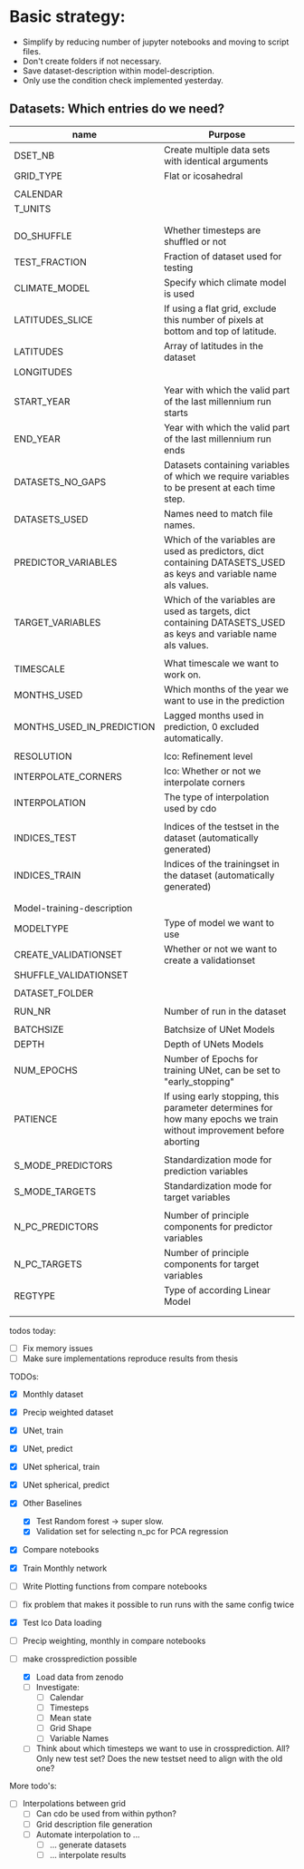 # Basic strategy:
- Simplify by reducing number of jupyter notebooks and moving to script files.
- Don't create folders if not necessary.
- Save dataset-description within model-description.
- Only use the condition check implemented yesterday.

## Datasets: Which entries do we need?

| name                       | Purpose                                                                                                             |
|----------------------------|---------------------------------------------------------------------------------------------------------------------|
| DSET_NB                    | Create multiple data sets with identical arguments                                                                  |
| GRID_TYPE                  | Flat or icosahedral                                                                                                 |
|                            |                                                                                                                     |
| CALENDAR                   |                                                                                                                     |
| T_UNITS                    |                                                                                                                     |
|                            |                                                                                                                     |
|                            |                                                                                                                     |
| DO_SHUFFLE                 | Whether timesteps are shuffled or not                                                                               |
| TEST_FRACTION              | Fraction of dataset used for testing                                                                                |
| CLIMATE_MODEL              | Specify which climate model is used                                                                                 |
| LATITUDES_SLICE            | If using a flat grid,  exclude this number of pixels at bottom and top of latitude.                                 |
| LATITUDES                  | Array of latitudes in the dataset                                                                                   |
| LONGITUDES                 |                                                                                                                     |
|                            |                                                                                                                     |
| START_YEAR                 | Year with which the valid part of the last millennium run starts                                                    |
| END_YEAR                   | Year with which the valid part of the last millennium run ends                                                      |
| DATASETS_NO_GAPS           | Datasets containing variables of which we require variables to be present at each time step.                        |
| DATASETS_USED              | Names need to match file names.                                                                                     |
| PREDICTOR_VARIABLES        | Which of the variables are used as predictors, dict containing DATASETS_USED as keys and variable name als values.  |
| TARGET_VARIABLES           | Which of the variables are used as targets, dict containing DATASETS_USED as keys and variable name als values.     |
|                            |                                                                                                                     |
| TIMESCALE                  | What timescale we want to work on.                                                                                  |
| MONTHS_USED                | Which months of the year we want to use in the prediction                                                           |
| MONTHS_USED_IN_PREDICTION  | Lagged months used in prediction, 0 excluded automatically.                                                         |
|                            |                                                                                                                     |
| RESOLUTION                 | Ico: Refinement level                                                                                               |
| INTERPOLATE_CORNERS        | Ico: Whether or not we interpolate corners                                                                          |
| INTERPOLATION              | The type of interpolation used by cdo                                                                               |
|                            |                                                                                                                     |
| INDICES_TEST               | Indices of the testset in the dataset (automatically generated)                                                     |
| INDICES_TRAIN              | Indices of the trainingset in the dataset (automatically generated)                                                 |
|                            |                                                                                                                     |
|                            |                                                                                                                     |
| Model-training-description |                                                                                                                     |
| MODELTYPE                  | Type of model we want to use                                                                                        |
| CREATE_VALIDATIONSET       | Whether or not we want to create a validationset                                                                    |
| SHUFFLE_VALIDATIONSET      |                                                                                                                     |
|                            |                                                                                                                     |
| DATASET_FOLDER             |                                                                                                                     |
|                            |                                                                                                                     |
| RUN_NR                     | Number of run in the dataset                                                                                        |
|                            |                                                                                                                     |
| BATCHSIZE                  | Batchsize of UNet Models                                                                                            |
| DEPTH                      | Depth of UNets Models                                                                                               |
| NUM_EPOCHS                 | Number of Epochs for training UNet, can be set to "early_stopping"                                                  |
| PATIENCE                   | If using early stopping, this parameter determines for how many epochs we train without improvement before aborting |
|                            |                                                                                                                     |
| S_MODE_PREDICTORS          | Standardization mode for prediction variables                                                                       |
| S_MODE_TARGETS             | Standardization mode for target variables                                                                           |
|                            |                                                                                                                     |
| N_PC_PREDICTORS            | Number of principle components for predictor variables                                                              |
| N_PC_TARGETS               | Number of principle components for target variables                                                                 |
| REGTYPE                    | Type of according Linear Model                                                                                      |
|                            |                                                                                                                     |
|                            |                                                                                                                     |

todos today:
- [ ] Fix memory issues
- [ ] Make sure implementations reproduce results from thesis

TODOs:
- [x] Monthly dataset
- [x] Precip weighted dataset
- [x] UNet, train
- [x] UNet, predict
- [x] UNet spherical, train
- [x] UNet spherical, predict
- [x] Other Baselines
    - [x] Test Random forest -> super slow.
    - [x] Validation set for selecting n_pc for PCA regression
- [x] Compare notebooks
- [x] Train Monthly network
    
- [ ] Write Plotting functions from compare notebooks
- [ ] fix problem that makes it possible to run runs with the same config twice
- [x] Test Ico Data loading
- [ ] Precip weighting, monthly in compare notebooks
- [ ] make crossprediction possible
    - [x] Load data from zenodo
    - [ ] Investigate:
        - [ ] Calendar
        - [ ] Timesteps
        - [ ] Mean state
        - [ ] Grid Shape
        - [ ] Variable Names
    - [ ] Think about which timesteps we want to use in crossprediction. All? Only new test set? Does the new testset need to align with the old one?

More todo's: 
- [ ] Interpolations between grid
    - [ ] Can cdo be used from within python?
    - [ ] Grid description file generation
    - [ ] Automate interpolation to ...
        - [ ] … generate datasets
        - [ ] … interpolate results
